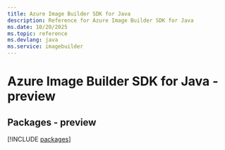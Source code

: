 ```yaml
---
title: Azure Image Builder SDK for Java
description: Reference for Azure Image Builder SDK for Java
ms.date: 10/20/2025
ms.topic: reference
ms.devlang: java
ms.service: imagebuilder
---
```

# Azure Image Builder SDK for Java - preview
## Packages - preview
[!INCLUDE [packages](image-builder-index.md)]